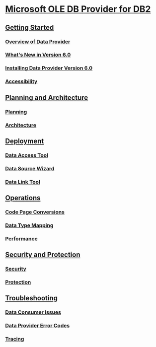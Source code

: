 # [Microsoft OLE DB Provider for DB2](microsoft-ole-db-provider-for-db2.md)
## [Getting Started](getting-started.md)
### [Overview of Data Provider](overview-of-data-provider.md)
### [What's New in Version 6.0](what-s-new-in-version-6-0.md)
### [Installing Data Provider Version 6.0](installing-data-provider-version-6-0.md)
### [Accessibility](accessibility.md)
## [Planning and Architecture](planning-and-architecture.md)
### [Planning](planning.md)
### [Architecture](architecture.md)
## [Deployment](deployment.md)
### [Data Access Tool](data-access-tool.md)
### [Data Source Wizard](data-source-wizard.md)
### [Data Link Tool](data-link-tool.md)
## [Operations](operations.md)
### [Code Page Conversions](code-page-conversions.md)
### [Data Type Mapping](data-type-mapping.md)
### [Performance](performance.md)
## [Security and Protection](security-and-protection.md)
### [Security](security.md)
### [Protection](protection.md)
## [Troubleshooting](troubleshooting.md)
### [Data Consumer Issues](data-consumer-issues.md)
### [Data Provider Error Codes](data-provider-error-codes.md)
### [Tracing](tracing.md)
